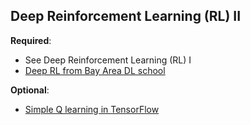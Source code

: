 Deep Reinforcement Learning (RL) II
----

__Required__:

- See Deep Reinforcement Learning (RL) I
- [Deep RL from Bay Area DL school](https://www.youtube.com/watch?v=PtAIh9KSnjo)


__Optional__:

- [Simple Q learning in TensorFlow](https://medium.com/emergent-future/simple-reinforcement-learning-with-tensorflow-part-0-q-learning-with-tables-and-neural-networks-d195264329d0)